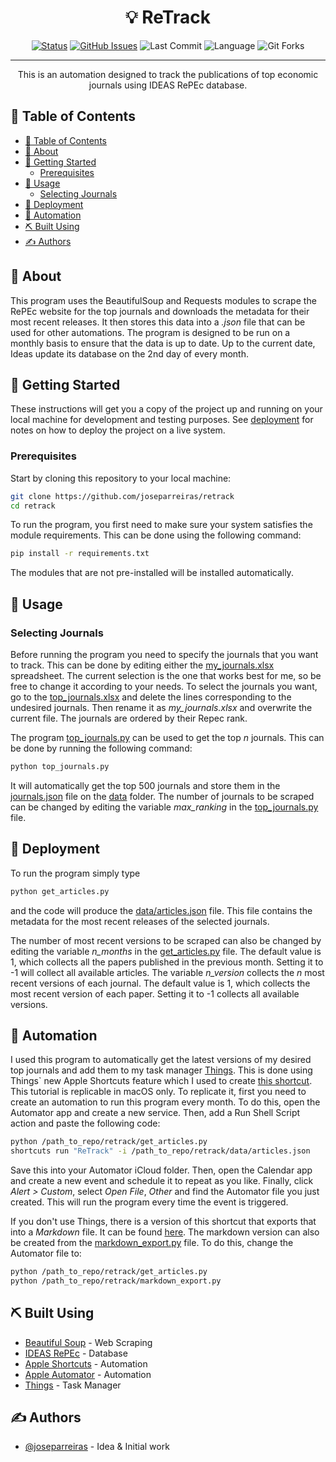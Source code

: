 <h1 align="center">💡 ReTrack</h1>

<div align="center">

[![Status](https://img.shields.io/badge/status-active-success.svg)]()
[![GitHub Issues](https://img.shields.io/github/issues/joseparreiras/retrack.svg)](https://github.com/joseparreiras/retrack/issues)
![Last Commit](https://img.shields.io/github/last-commit/joseparreiras/retrack)
![Language](https://img.shields.io/github/languages/top/joseparreiras/retrack)
![Git Forks](https://img.shields.io/github/forks/joseparreiras/retrack?label=Fork)

</div>

---

<p align="center"> This is an automation designed to track the publications of top economic journals using IDEAS RePEc database.
    <br> 
</p>

## 📝 Table of Contents

- [📝 Table of Contents](#-table-of-contents)
- [🧐 About ](#-about-)
- [🏁 Getting Started ](#-getting-started-)
  - [Prerequisites](#prerequisites)
- [🎈 Usage ](#-usage-)
  - [Selecting Journals](#selecting-journals)
- [🚀 Deployment ](#-deployment-)
- [🤖 Automation ](#-automation-)
- [⛏️ Built Using ](#️-built-using-)
- [✍️ Authors ](#️-authors-)

## 🧐 About <a name = "about"></a>

This program uses the BeautifulSoup and Requests modules to scrape the RePEc website for the top journals and downloads the metadata for their most recent releases. It then stores this data into a *.json* file that can be used for other automations. The program is designed to be run on a monthly basis to ensure that the data is up to date. Up to the current date, Ideas update its database on the 2nd day of every month.

## 🏁 Getting Started <a name = "getting_started"></a>

These instructions will get you a copy of the project up and running on your local machine for development and testing purposes. See [deployment](#deployment) for notes on how to deploy the project on a live system.

### Prerequisites

Start by cloning this repository to your local machine:

```bash
git clone https://github.com/joseparreiras/retrack 
cd retrack
```

To run the program, you first need to make sure your system satisfies the module requirements. This can be done using the following command:

```bash
pip install -r requirements.txt
```

The modules that are not pre-installed will be installed automatically.

## 🎈 Usage <a name="usage"></a>

### Selecting Journals
Before running the program you need to specify the journals that you want to track. This can be done by editing either the [my_journals.xlsx](/data/my_journals.xlsx) spreadsheet. The current selection is the one that works best for me, so be free to change it according to your needs. To select the journals you want, go to the [top_journals.xlsx](data/top_journals.xlsx) and delete the lines corresponding to the undesired journals. Then rename it as *my_journals.xlsx* and overwrite the current file. The journals are ordered by their Repec rank.

The program [top_journals.py](/top_journals.py) can be used to get the top *n* journals. This can be done by running the following command:

```bash
python top_journals.py
```

It will automatically get the top 500 journals and store them in the [journals.json](/data/journals.json) file on the [data](/data) folder. The number of journals to be scraped can be changed by editing the variable *max_ranking* in the [top_journals.py](/top_journals.py) file.

## 🚀 Deployment <a name = "deployment"></a>

To run the program simply type

```bash
python get_articles.py
```

and the code will produce the [data/articles.json](/data/articles.json) file. This file contains the metadata for the most recent releases of the selected journals.

The number of most recent versions to be scraped can also be changed by editing the variable *n_months* in the [get_articles.py](/get_articles.py) file. The default value is 1, which collects all the papers published in the previous month. Setting it to -1 will collect all available articles. The variable *n_version* collects the *n* most recent versions of each journal. The default value is 1, which collects the most recent version of each paper. Setting it to -1 collects all available versions.

## 🤖 Automation <a name = "automation"></a>

I used this program to automatically get the latest versions of my desired top journals and add them to my task manager [Things](https://culturedcode.com/things/). This is done using Things` new Apple Shortcuts feature which I used to create [this shortcut](https://www.icloud.com/shortcuts/6a873d1662244c7d9fa959bfaf3bddd0). This tutorial is replicable in macOS only. 
To replicate it, first you need to create an automation to run this program every month. To do this, open the Automator app and create a new service. Then, add a Run Shell Script action and paste the following code:

```bash
python /path_to_repo/retrack/get_articles.py
shortcuts run "ReTrack" -i /path_to_repo/retrack/data/articles.json
```

Save this into your Automator iCloud folder. Then, open the Calendar app and create a new event and schedule it to repeat as you like. Finally, click *Alert > Custom*, select *Open File*, *Other* and find the Automator file you just created. This will run the program every time the event is triggered.

If you don't use Things, there is a version of this shortcut that exports that into a *Markdown* file. It can be found [here](https://www.icloud.com/shortcuts/0d680d0eabaf489e8c77c2e124e433f8). The markdown version can also be created from the [markdown_export.py](/markdown_export.py) file. To do this, change the Automator file to:

```bash
python /path_to_repo/retrack/get_articles.py
python /path_to_repo/retrack/markdown_export.py
```

## ⛏️ Built Using <a name = "built_using"></a>

- [Beautiful Soup](https://www.crummy.com/software/BeautifulSoup/bs4/doc/) - Web Scraping
- [IDEAS RePEc](https://ideas.repec.org) - Database
- [Apple Shortcuts](https://support.apple.com/en-us/HT208309) - Automation
- [Apple Automator](https://support.apple.com/en-us/HT201236) - Automation
- [Things](https://culturedcode.com/things/) - Task Manager

## ✍️ Authors <a name = "authors"></a>

- [@joseparreiras](https://github.com/joseparreiras) - Idea & Initial work